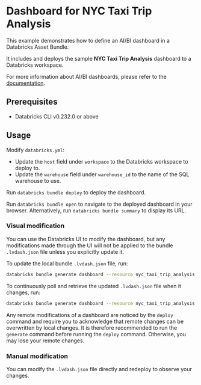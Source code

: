 # Dashboard for NYC Taxi Trip Analysis

This example demonstrates how to define an AI/BI dashboard in a Databricks Asset Bundle.

It includes and deploys the sample __NYC Taxi Trip Analysis__ dashboard to a Databricks workspace.

For more information about AI/BI dashboards, please refer to the [documentation](https://docs.databricks.com/dashboards/index.html).

## Prerequisites

* Databricks CLI v0.232.0 or above

## Usage

Modify `databricks.yml`:
* Update the `host` field under `workspace` to the Databricks workspace to deploy to.
* Update the `warehouse` field under `warehouse_id` to the name of the SQL warehouse to use.

Run `databricks bundle deploy` to deploy the dashboard.

Run `databricks bundle open` to navigate to the deployed dashboard in your browser. Alternatively, run `databricks bundle summary` to display its URL.

### Visual modification

You can use the Databricks UI to modify the dashboard, but any modifications made through the UI will not be applied to the bundle `.lvdash.json` file unless you explicitly update it. 

To update the local bundle `.lvdash.json` file, run:

```sh
databricks bundle generate dashboard --resource nyc_taxi_trip_analysis --force
```

To continuously poll and retrieve the updated `.lvdash.json` file when it changes, run:

```sh
databricks bundle generate dashboard --resource nyc_taxi_trip_analysis --force --watch
```

Any remote modifications of a dashboard are noticed by the `deploy` command and require
you to acknowledge that remote changes can be overwritten by local changes.
It is therefore recommended to run the `generate` command before running the `deploy` command.
Otherwise, you may lose your remote changes.

### Manual modification

You can modify the `.lvdash.json` file directly and redeploy to observe your changes.
